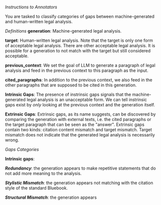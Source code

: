 *Instructions to Annotators*

You are tasked to classify categories of gaps between machine-generated and human-written legal analysis. 

*Definitions*
**generation**: Machine-generated legal analysis.

**target**: Human-written legal analysis. Note that the target is only one form of acceptable legal analysis. There are other acceptable legal analysis. It is possible for a generation to not match with the target but still considered acceptable.

**previous_context**: We set the goal of LLM to generate a paragraph of legal analysis and feed in the previous context to this paragraph as the input.

**cited_paragraphs**: In addition to the previous context, we also feed in the other paragraphs that are supposed to be cited in this generation.

**Intrinsic Gaps**: The presence of instrinsic gaps signals that the machine-generated legal analysis is an unacceptable form. We can tell instrinsic gaps exist by _only_ looking at the previous context and the generation itself.

**Extrinsic Gaps**: Extrinsic gaps, as its name suggests, can be discovered by comparing the generation with external texts, i.e. the cited paragraphs or the target paragraph that can be seen as the "answer". Extrinsic gaps contain two kinds: citation content mismatch and target mismatch. Target mismatch does not indicate that the generated legal analysis is necessarily wrong.

*Gaps Categories*

**Intrinsic gaps**:

***Redundancy***: the generation appears to make repetitive statements that do not add more meaning to the analysis.

***Stylistic Mismatch***: the generation appears not matching with the citation style of the standard Bluebook.

***Structural Mismatch***: the generation appears


